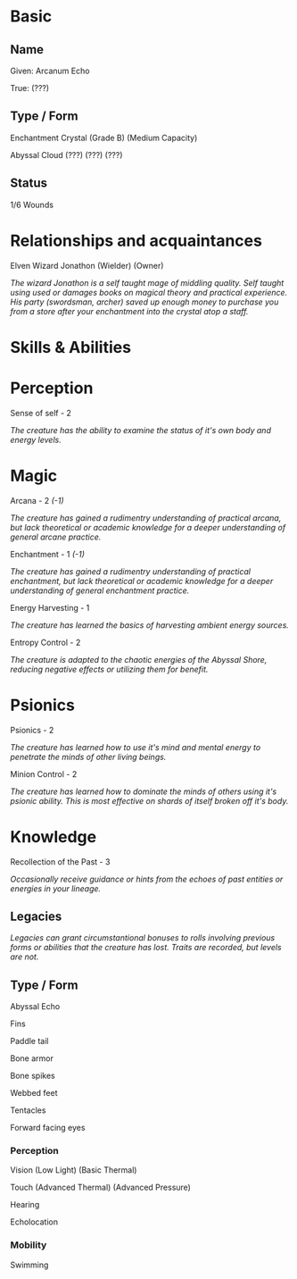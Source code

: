 # Basic

## Name

Given: Arcanum Echo

True: (???)

## Type / Form

Enchantment Crystal (Grade B) (Medium Capacity)

Abyssal Cloud (???) (???) (???)

## Status

1/6 Wounds

# Relationships and acquaintances 

Elven Wizard Jonathon (Wielder) (Owner)

*The wizard Jonathon is a self taught mage of middling quality. Self taught using used or damages books on magical theory and practical experience. His party (swordsman, archer) saved up enough money to purchase you from a store after your enchantment into the crystal atop a staff.*

# Skills & Abilities

# Perception

Sense of self - 2

*The creature has the ability to examine the status of it's own body and energy levels.*

# Magic

Arcana - 2 *(-1)*

*The creature has gained a rudimentry understanding of practical arcana, but lack theoretical or academic knowledge for a deeper understanding of general arcane practice.*

Enchantment - 1 *(-1)*

*The creature has gained a rudimentry understanding of practical enchantment, but lack theoretical or academic knowledge for a deeper understanding of general enchantment practice.*

Energy Harvesting - 1

*The creature has learned the basics of harvesting ambient energy sources.*

Entropy Control - 2

*The creature is adapted to the chaotic energies of the Abyssal Shore, reducing negative effects or utilizing them for benefit.*

# Psionics

Psionics  - 2

*The creature has learned how to use it's mind and mental energy to penetrate the minds of other living beings.*

Minion Control - 2

*The creature has learned how to dominate the minds of others using it's psionic ability. This is most effective on shards of itself broken off it's body.*

# Knowledge

Recollection of the Past - 3

*Occasionally receive guidance or hints from the echoes of past entities or energies in your lineage.*

## Legacies

*Legacies can grant circumstantional bonuses to rolls involving previous forms or abilities that the creature has lost. Traits are recorded, but levels are not.*

## Type / Form

Abyssal Echo

Fins

Paddle tail

Bone armor

Bone spikes

Webbed feet

Tentacles

Forward facing eyes

### Perception

Vision (Low Light) (Basic Thermal)

Touch (Advanced Thermal) (Advanced Pressure)

Hearing

Echolocation

### Mobility

Swimming
